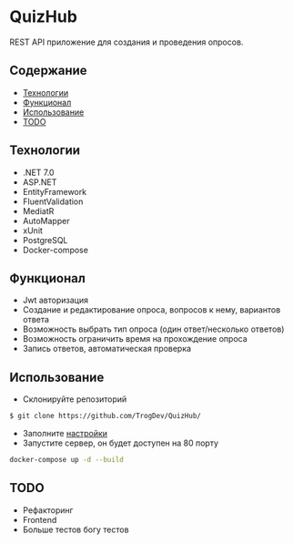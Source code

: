 # QuizHub
REST API приложение для создания и проведения опросов.

## Содержание
- [Технологии](#технологии)
- [Функционал](#функционал)
- [Использование](#использование)
- [TODO](#todo)

## Технологии
- .NET 7.0
- ASP.NET
- EntityFramework
- FluentValidation
- MediatR
- AutoMapper
- xUnit
- PostgreSQL
- Docker-compose

## Функционал
- Jwt авторизация
- Создание и редактирование опроса, вопросов к нему, вариантов ответа
- Возможность выбрать тип опроса (один ответ/несколько ответов)
- Возможность ограничить время на прохождение опроса
- Запись ответов, автоматическая проверка

## Использование
- Склонируйте репозиторий
```sh
$ git clone https://github.com/TrogDev/QuizHub/
```
- Заполните [настройки](src/Blog.Web/appsettings.json)
- Запустите сервер, он будет доступен на 80 порту
```sh
docker-compose up -d --build
```

## TODO
- Рефакторинг
- Frontend
- Больше тестов богу тестов
